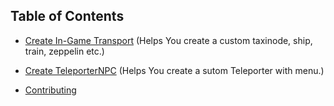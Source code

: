 ## Table of Contents

- [Create In-Game Transport](tutorials/setup_instructions/ReadMe.md)
  (Helps You create a custom taxinode, ship, train, zeppelin etc.)

- [Create TeleporterNPC](tutorials/create_teleporter_npc/ReadMe.md)
  (Helps You create a sutom Teleporter with menu.)

- [Contributing](tutorials/contributing/ReadMe.md)

